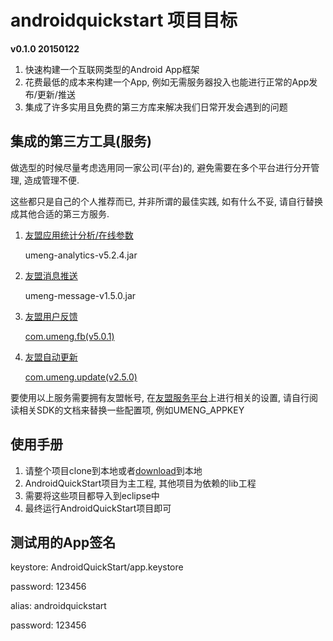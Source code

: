 ﻿# androidquickstart 项目目标
**v0.1.0 20150122**

1. 快速构建一个互联网类型的Android App框架
2. 花费最低的成本来构建一个App, 例如无需服务器投入也能进行正常的App发布/更新/推送
3. 集成了许多实用且免费的第三方库来解决我们日常开发会遇到的问题

## 集成的第三方工具(服务)
做选型的时候尽量考虑选用同一家公司(平台)的, 避免需要在多个平台进行分开管理, 造成管理不便.

这些都只是自己的个人推荐而已, 并非所谓的最佳实践, 如有什么不妥, 请自行替换成其他合适的第三方服务.

1. [友盟应用统计分析/在线参数](http://www.umeng.com/analytics)

   umeng-analytics-v5.2.4.jar
2. [友盟消息推送](http://www.umeng.com/push)

   umeng-message-v1.5.0.jar
3. [友盟用户反馈](http://www.umeng.com/component_feedback)

   [com.umeng.fb(v5.0.1)](https://github.com/androidquickstart/androidquickstart/tree/master/com.umeng.fb)
4. [友盟自动更新](http://www.umeng.com/component_update)

   [com.umeng.update(v2.5.0)](https://github.com/androidquickstart/androidquickstart/tree/master/com.umeng.update)

要使用以上服务需要拥有友盟帐号, 在[友盟服务平台](https://www.umeng.com/sso/login?service=http://www.umeng.com/users/login_redirect)上进行相关的设置, 请自行阅读相关SDK的文档来替换一些配置项, 例如UMENG_APPKEY

## 使用手册
1. 请整个项目clone到本地或者[download](https://github.com/androidquickstart/androidquickstart/archive/master.zip)到本地
2. AndroidQuickStart项目为主工程, 其他项目为依赖的lib工程
3. 需要将这些项目都导入到eclipse中
4. 最终运行AndroidQuickStart项目即可

## 测试用的App签名
keystore: AndroidQuickStart/app.keystore

password: 123456

alias: androidquickstart

password: 123456